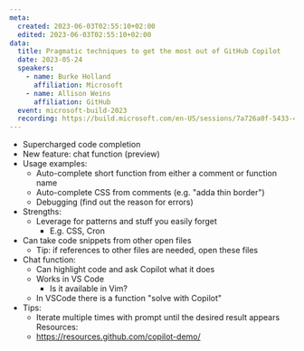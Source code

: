 ```yaml
---
meta:
  created: 2023-06-03T02:55:10+02:00
  edited: 2023-06-03T02:55:10+02:00
data:
  title: Pragmatic techniques to get the most out of GitHub Copilot
  date: 2023-05-24
  speakers:
    - name: Burke Holland
      affiliation: Microsoft
    - name: Allison Weins
      affiliation: GitHub
  event: microsoft-build-2023
  recording: https://build.microsoft.com/en-US/sessions/7a726a0f-5433-46a4-a91d-7d427ffb5b30
---
```


- Supercharged code completion
- New feature: chat function (preview)
- Usage examples:
  - Auto-complete short function from either a comment or function name
  - Auto-complete CSS from comments (e.g. "adda thin border")
  - Debugging (find out the reason for errors)
- Strengths:
  - Leverage for patterns and stuff you easily forget
    - E.g. CSS, Cron
- Can take code snippets from other open files
  - Tip: if references to other files are needed, open these files
- Chat function:
  - Can highlight code and ask Copilot what it does
  - Works in VS Code
    - Is it available in Vim?
  - In VSCode there is a function "solve with Copilot"
- Tips:
  - Iterate multiple times with prompt until the desired result appears
Resources:
  - https://resources.github.com/copilot-demo/
